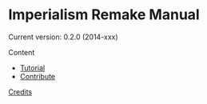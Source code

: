 # Imperialism Remake Manual

Current version: 0.2.0 (2014-xxx)

Content

- [Tutorial](tutorial.html)
- [Contribute](contribute.html)

[Credits](credits.html)